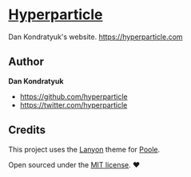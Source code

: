 # [Hyperparticle](https://hyperparticle.com)
Dan Kondratyuk's website. https://hyperparticle.com

## Author

**Dan Kondratyuk**

- <https://github.com/hyperparticle>
- <https://twitter.com/hyperparticle>

## Credits
This project uses the [Lanyon](https://github.com/poole/lanyon) theme for [Poole](https://github.com/poole/poole).

Open sourced under the [MIT license](LICENSE.md). :heart:
